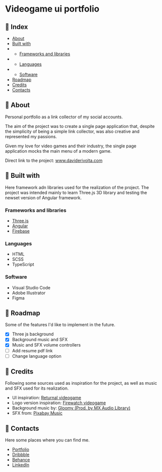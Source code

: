 # Videogame ui portfolio
## 📄 Index
* [About](#-about)
* [Built with](#-built-with)
* * [Frameworks and libraries](#frameworks-and-libraries)
* * [Languages](#languages)
* * [Software](#software)
* [Roadmap](#-roadmap)
* [Credits](#-credits)
* [Contacts](#-contacts)

## 🔰 About
Personal portfolio as a link collector of my social accounts.

The aim of the project was to create a single page application that, despite the simplicity of being a simple link collector, was also creative and represented my passions.

Given my love for video games and their industry, the single page application mocks the main menu of a modern game.

Direct link to the project: <a href="https://daviderivolta.com/" target="_blank">www.daviderivolta.com</a>

## 🔨 Built with
Here framework adn libraries used for the realization of the project. The project was intended mainly to learn Three.js 3D library and testing the newset version of Angular framework.

### Frameworks and libraries
* <a href="https://threejs.org/" target="_blank">Three.js</a>
* <a href="https://angular.dev/" target="_blank">Angular</a>
* <a href="https://firebase.google.com/" target="_blank">Firebase</a>

### Languages
* HTML
* SCSS
* TypeScript

### Software
* Visual Studio Code
* Adobe Illustrator
* Figma

## 🚧 Roadmap
Some of the features I'd like to implement in the future.

- [x] Three js background
- [x] Background music and SFX
- [x] Music and SFX volume controllers
- [ ] Add resume pdf link
- [ ] Change language option

## 🌟 Credits
Following some sources used as inspiration for the project, as well as music and SFX used for its realization.
* UI inspiration: <a href="https://interfaceingame.com/games/returnal/" target="_blank">Returnal videogame</a>
* Logo version inspiration: <a href="https://www.firewatchgame.com/" target="_blank">Firewatch videogame</a>
* Background music by: <a href="https://www.youtube.com/watch?v=vaSRCBj64vk" target="_blank">Gloomy (Prod. by MX Audio Library)</a>
* SFX from: <a href="https://pixabay.com/music/" target="_blank">Pixabay Music</a>

## 📮 Contacts
Here some places where you can find me.

* <a href="https://daviderivolta.com/" target="_blank">Portfolio</a>
* <a href="https://dribbble.com/spilu" target="_blank">Dribbble</a>
* <a href="https://www.behance.net/spilu" target="_blank">Behance</a>
* <a href="https://www.linkedin.com/in/davide-rivolta/" target="_blank">LinkedIn</a>